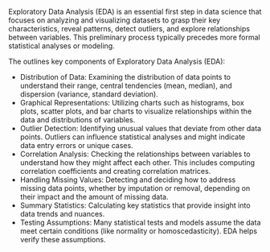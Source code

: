 Exploratory Data Analysis (EDA) is an essential first step in data science that focuses on analyzing and visualizing datasets to grasp their key characteristics, reveal patterns, detect outliers, and explore relationships between variables. This preliminary process typically precedes more formal statistical analyses or modeling.


The outlines key components of Exploratory Data Analysis (EDA):
- Distribution of Data: Examining the distribution of data points to understand their range, central tendencies (mean, median), and dispersion (variance, standard deviation).
- Graphical Representations: Utilizing charts such as histograms, box plots, scatter plots, and bar charts to visualize relationships within the data and distributions of variables.
- Outlier Detection: Identifying unusual values that deviate from other data points. Outliers can influence statistical analyses and might indicate data entry errors or unique cases.
- Correlation Analysis: Checking the relationships between variables to understand how they might affect each other. This includes computing correlation coefficients and creating correlation matrices.
- Handling Missing Values: Detecting and deciding how to address missing data points, whether by imputation or removal, depending on their impact and the amount of missing data.
- Summary Statistics: Calculating key statistics that provide insight into data trends and nuances.
- Testing Assumptions: Many statistical tests and models assume the data meet certain conditions (like normality or homoscedasticity). EDA helps verify these assumptions.
